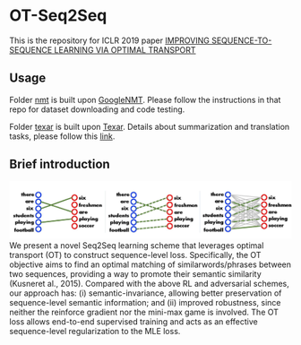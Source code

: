 # OT-Seq2Seq
This is the repository for ICLR 2019 paper [IMPROVING SEQUENCE-TO-SEQUENCE LEARNING
VIA OPTIMAL TRANSPORT](https://arxiv.org/pdf/1901.06283.pdf)

## Usage ##
Folder [nmt](./nmt) is built upon [GoogleNMT](https://github.com/tensorflow/nmt).
Please follow the instructions in that repo for dataset downloading and code testing.

Folder [texar](./texar) is built upon [Texar](https://github.com/asyml/texar).
Details about summarization and translation tasks, please follow this [link](./texar).

## Brief introduction ##
![Model intuition](./image/draw2.jpg)
We present a novel Seq2Seq learning scheme that leverages optimal transport (OT) to construct sequence-level  loss.   Specifically,  the  OT  objective  aims  to  find  an  optimal  matching  of  similarwords/phrases between two sequences, providing a way to promote their semantic similarity (Kusneret al., 2015). Compared with the above RL and adversarial schemes, our approach has: (i) semantic-invariance, allowing better preservation of sequence-level semantic information; and (ii) improved robustness, since neither the reinforce gradient nor the mini-max game is involved. The OT loss allows end-to-end supervised training and acts as an effective sequence-level regularization to the MLE loss.
